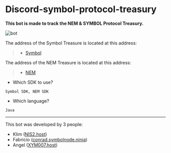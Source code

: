 # Discord-symbol-protocol-treasury



**This bot is made to track the NEM &amp; SYMBOL Protocol Treasury.**


![bot](https://i.imgur.com/MYXppuY.jpg)



The address of the Symbol Treasure is located at this address:

> - [Symbol](https://symbol.fyi/accounts/NCHEST3QRQS4JZGOO64TH7NFJ2A63YA7TPM5PXI)

The address of the NEM Treasure is located at this address:

> - [NEM](https://explorer.nemtool.com/#/s_account?account=NCHESTYVD2P6P646AMY7WSNG73PCPZDUQNSD6JAK) 

- Which SDK to use? 

```
Symbol SDK, NEM SDK
```

- Which language? 

```
Java
```


---

This bot was developed by 3 people:

- Klim ([NIS2.host](https://nis2.host:3001/node/info))
- Fabricio ([conrad.symbolnode.ninja](https://conrad.symbolnode.ninja:3001/node/info))
- Angel ([XYM007.host](https://xym007.host:3001/node/info))



